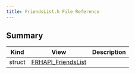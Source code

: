 ```yaml
---
title: FriendsList.h File Reference
---
```


## Summary
| Kind | View | Description |
|------|------|-------------|
|struct|[FRHAPI_FriendsList](/unreal-plugins/all/structfrhapi__friendslist/#structFRHAPI__FriendsList)||
